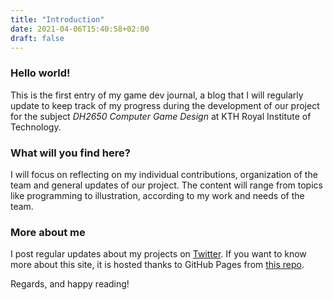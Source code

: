 ```yaml
---
title: "Introduction"
date: 2021-04-06T15:40:58+02:00
draft: false
---
```


### Hello world!

This is the first entry of my game dev journal, a blog that I will regularly update to keep track of my progress during the development of our project for the subject *DH2650 Computer Game Design* at KTH Royal Institute of Technology.

### What will you find here?
I will focus on reflecting on my individual contributions, organization of the team and general updates of our project. The content will range from topics like programming to illustration, according to my work and needs of the team.

### More about me
I post regular updates about my projects on [Twitter](https://twitter.com/dv_carrillo). If you want to know more about this site, it is hosted thanks to GitHub Pages from [this repo](https://github.com/dvcarrillo/DH2650-blog).

Regards, and happy reading!